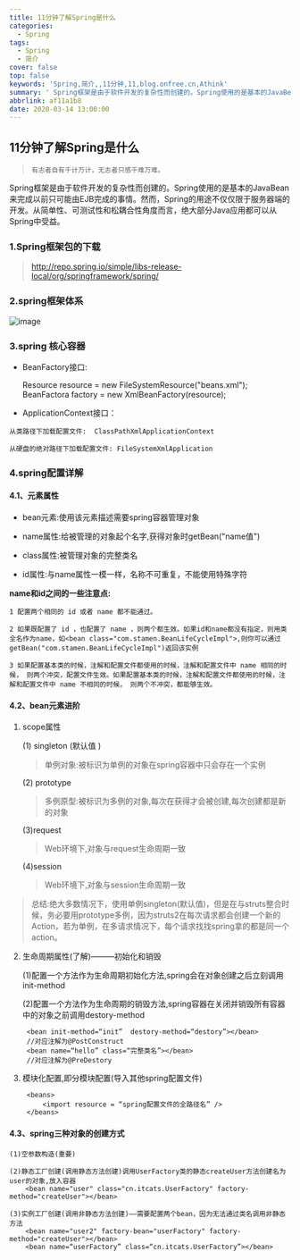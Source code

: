 ```yaml
---
title: 11分钟了解Spring是什么
categories:
  - Spring
tags:
  - Spring
  - 简介
cover: false
top: false
keywords: 'Spring,简介,,11分钟,11,blog.onfree.cn,Athink'
summary: ' Spring框架是由于软件开发的复杂性而创建的。Spring使用的是基本的JavaBean来完成以前只可能由EJB完成的事情'
abbrlink: af11a1b8
date: 2020-03-14 13:00:00
---
```


## 11分钟了解Spring是什么

> `有志者自有千计万计，无志者只感千难万难。`

Spring框架是由于软件开发的复杂性而创建的。Spring使用的是基本的JavaBean来完成以前只可能由EJB完成的事情。然而，Spring的用途不仅仅限于服务器端的开发。从简单性、可测试性和松耦合性角度而言，绝大部分Java应用都可以从Spring中受益。

### 1.Spring框架包的下载
> http://repo.spring.io/simple/libs-release-local/org/springframework/spring/

### 2.spring框架体系
![image](https://cdn.jsdelivr.net/gh/athink8/cdn/imgs/arctle/Spring1.png)

### 3.spring 核心容器
* BeanFactory接口: 

    Resource resource = new FileSystemResource("beans.xml");
    BeanFactora factory = new XmlBeanFactory(resource);

* ApplicationContext接口：
> 
    从类路径下加载配置文件:  ClassPathXmlApplicationContext

    从硬盘的绝对路径下加载配置文件: FileSystemXmlApplication

### 4.spring配置详解
#### 4.1、元素属性

* bean元素:使用该元素描述需要spring容器管理对象
  
* name属性:给被管理的对象起个名字,获得对象时getBean("name值")

* class属性:被管理对象的完整类名

* id属性:与name属性一模一样，名称不可重复，不能使用特殊字符

 

**name和id之间的一些注意点:**

    1 配置两个相同的 id 或者 name 都不能通过。
    
    2 如果既配置了 id ，也配置了 name ，则两个都生效。如果id和name都没有指定，则用类全名作为name，如<bean class="com.stamen.BeanLifeCycleImpl">,则你可以通过getBean("com.stamen.BeanLifeCycleImpl")返回该实例
    
    3 如果配置基本类的时候，注解和配置文件都使用的时候，注解和配置文件中 name 相同的时候， 则两个冲突，配置文件生效。如果配置基本类的时候，注解和配置文件都使用的时候，注解和配置文件中 name 不相同的时候， 则两个不冲突，都能够生效。

 




#### 4.2、bean元素进阶

1. scope属性

    (1) singleton  (默认值 )  
    > 单例对象:被标识为单例的对象在spring容器中只会存在一个实例
    
    (2) prototype    
    > 多例原型:被标识为多例的对象,每次在获得才会被创建,每次创建都是新的对象
    
    (3)request
    > Web环境下,对象与request生命周期一致    
    
    (4)session
    > Web环境下,对象与session生命周期一致
    
> 总结:绝大多数情况下，使用单例singleton(默认值)，但是在与struts整合时候，务必要用prototype多例，因为struts2在每次请求都会创建一个新的Action，若为单例，在多请求情况下，每个请求找找spring拿的都是同一个action。


2. 生命周期属性(了解)———初始化和销毁
   
    (1)配置一个方法作为生命周期初始化方法,spring会在对象创建之后立刻调用 init-method
    
    (2)配置一个方法作为生命周期的销毁方法,spring容器在关闭并销毁所有容器中的对象之前调用destory-method
    
        <bean init-method=“init”  destory-method=“destory”></bean>
        //对应注解为@PostConstruct
        <bean name=“hello” class=“完整类名”></bean>
        //对应注解为@PreDestory


3. 模块化配置,即分模块配置(导入其他spring配置文件)

        <beans>
            <import resource = “spring配置文件的全路径名” />
        </beans>

 

#### 4.3、spring三种对象的创建方式
    (1)空参数构造(重要)
    
    (2)静态工厂创建(调用静态方法创建)调用UserFactory类的静态createUser方法创建名为user的对象,放入容器
        <bean name="user" class="cn.itcats.UserFactory" factory-method="createUser"></bean>
    
    (3)实例工厂创建(调用非静态方法创建)——需要配置两个bean，因为无法通过类名调用非静态方法
        <bean name="user2" factory-bean="userFactory" factory-method="createUser"></bean>
        <bean name=“userFactory” class=“cn.itcats.UserFactory”></bean>







